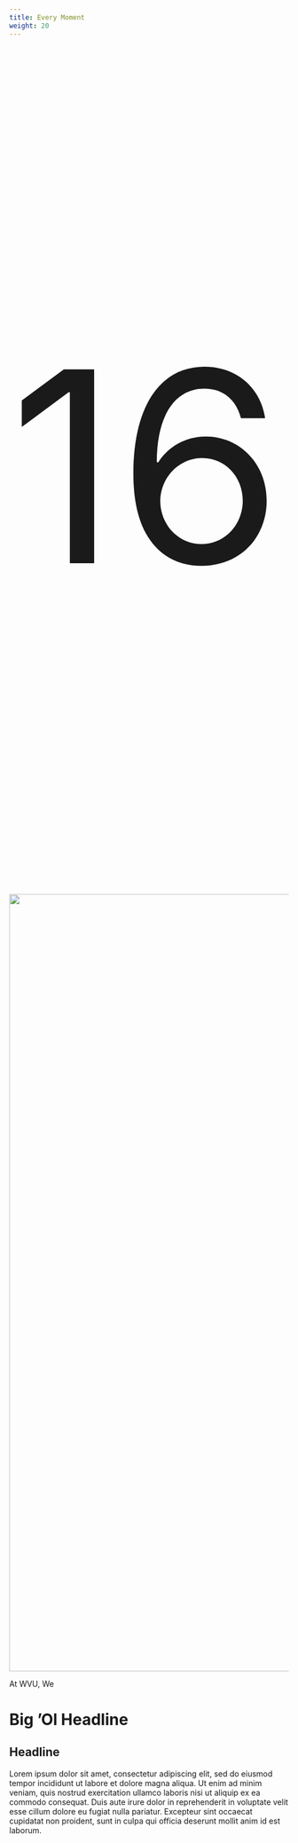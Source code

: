 ```yaml
---
title: Every Moment
weight: 20
---
```


<div class="position-relative overflow-hidden d-none">
  <div class="display-0 wvu-shout wvu-text-outline text-wvu-gold position-absolute wvu-z-index-max" style="font-size: 30rem !important; bottom: 0;">
    <p class="ms-n4 mb-n5">16</p>
  </div>
  <main class="py-6 bg-wvu-blue text-white position-relative">
    <div class="wvu-bg-img">
      <img class="img-fluid object-fit-cover w-100" width="2100px" height="1400px"  src="/img/16.jpg" style="object-position: center;" />
    </div>
    <div class="container position-relative">
      <div class="row">
        <div class="col-xl mx-xl-auto text-center mt-n6">
          <p class="text-uppercase oliviar-black wvu-container-box-skewed wvu-container-box-skewed-2 h1">At WVU, We</p>
          <h1 class="display-0 oliviar-black text-dark text-uppercase wvu-text-echo-shadow wvu-text-echo-shadow-dark text-wvu-gold">Big ’Ol Headline</h1>
        </div>
      </div>
      <div class="row mt-11">
        <div class="col-xl-10 ms-xl-auto">
          <div class="wvu-bg-filter-blur border border-1 border-white p-5">
            <h2 class="h3 text-uppercase oliviar-black text-wvu-neutral--cream">Headline</h2>
            <p>Lorem ipsum dolor sit amet, consectetur adipiscing elit, sed do eiusmod tempor incididunt ut labore et dolore magna aliqua. Ut enim ad minim veniam, quis nostrud exercitation ullamco laboris nisi ut aliquip ex ea commodo consequat. Duis aute irure dolor in reprehenderit in voluptate velit esse cillum dolore eu fugiat nulla pariatur. Excepteur sint occaecat cupidatat non proident, sunt in culpa qui officia deserunt mollit anim id est laborum.</p>
          </div>
        </div>
      </div>
    </div>
  </main>
</div>